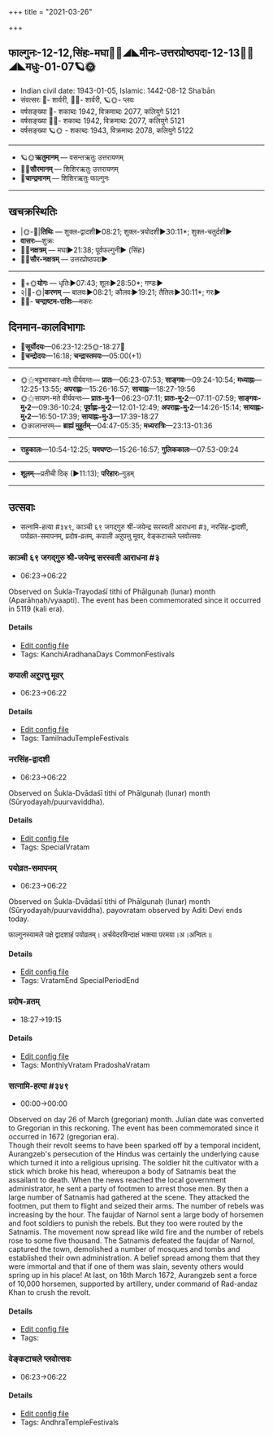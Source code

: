 +++
title = "2021-03-26"

+++
## फाल्गुनः-12-12,सिंहः-मघा🌛🌌◢◣मीनः-उत्तरप्रोष्ठपदा-12-13🌌🌞◢◣मधुः-01-07🪐🌞
- Indian civil date: 1943-01-05, Islamic: 1442-08-12 Shaʿbān
- संवत्सरः 🌛- शार्वरी, 🌌🌞- शार्वरी, 🪐🌞- प्लवः
- वर्षसङ्ख्या 🌛- शकाब्दः 1942, विक्रमाब्दः 2077, कलियुगे 5121
- वर्षसङ्ख्या 🌌🌞- शकाब्दः 1942, विक्रमाब्दः 2077, कलियुगे 5121
- वर्षसङ्ख्या 🪐🌞 - शकाब्दः 1943, विक्रमाब्दः 2078, कलियुगे 5122
___________________
- 🪐🌞**ऋतुमानम्** — वसन्तऋतुः उत्तरायणम्
- 🌌🌞**सौरमानम्** — शिशिरऋतुः उत्तरायणम्
- 🌛**चान्द्रमानम्** — शिशिरऋतुः फाल्गुनः
___________________


## खचक्रस्थितिः
- |🌞-🌛|**तिथिः** — शुक्ल-द्वादशी►08:21; शुक्ल-त्रयोदशी►30:11*; शुक्ल-चतुर्दशी►  
- **वासरः**—शुक्रः  
- 🌌🌛**नक्षत्रम्** — मघा►21:38; पूर्वफल्गुनी► (सिंहः)  
- 🌌🌞**सौर-नक्षत्रम्** — उत्तरप्रोष्ठपदा►  
___________________
- 🌛+🌞**योगः** — धृतिः►07:43; शूलः►28:50*; गण्डः►  
- २|🌛-🌞|**करणम्** — बालवः►08:21; कौलवः►19:21; तैतिलः►30:11*; गरः►  
- 🌌🌛- **चन्द्राष्टम-राशिः**—मकरः  


## दिनमान-कालविभागाः
- 🌅**सूर्योदयः**—06:23-12:25🌞️-18:27🌇  
- 🌛**चन्द्रोदयः**—16:18; **चन्द्रास्तमयः**—05:00(+1)  
___________________
- 🌞⚝भट्टभास्कर-मते वीर्यवन्तः— **प्रातः**—06:23-07:53; **साङ्गवः**—09:24-10:54; **मध्याह्नः**—12:25-13:55; **अपराह्णः**—15:26-16:57; **सायाह्नः**—18:27-19:56  
- 🌞⚝सायण-मते वीर्यवन्तः— **प्रातः-मु॰1**—06:23-07:11; **प्रातः-मु॰2**—07:11-07:59; **साङ्गवः-मु॰2**—09:36-10:24; **पूर्वाह्णः-मु॰2**—12:01-12:49; **अपराह्णः-मु॰2**—14:26-15:14; **सायाह्नः-मु॰2**—16:50-17:39; **सायाह्नः-मु॰3**—17:39-18:27  
- 🌞कालान्तरम्— **ब्राह्मं मुहूर्तम्**—04:47-05:35; **मध्यरात्रिः**—23:13-01:36  
___________________
- **राहुकालः**—10:54-12:25; **यमघण्टः**—15:26-16:57; **गुलिककालः**—07:53-09:24  
___________________
- **शूलम्**—प्रतीची दिक् (►11:13); **परिहारः**–गुडम्  
___________________

## उत्सवाः
- सत्नामि-हत्या #३४९, काञ्ची ६९ जगद्गुरु श्री-जयेन्द्र सरस्वती आराधना #३, नरसिंह-द्वादशी, पयोव्रत-समापनम्, प्रदोष-व्रतम्, कपाली अऱुपत्तु मूवर्, वेङ्कटाचले प्लवोत्सवः
### काञ्ची ६९ जगद्गुरु श्री-जयेन्द्र सरस्वती आराधना #३
- 06:23→06:22

Observed on Śukla-Trayodaśī tithi of Phālgunaḥ (lunar) month (Aparāhṇaḥ/vyaapti). The event has been commemorated since it occurred in 5119 (kali era).  






#### Details
- [Edit config file](https://github.com/jyotisham/adyatithi/tree/master/mahApuruSha/kAnchI-maTha/lunar_month/tithi/12/13/kAJcI%2069%20jagadguru%20zrI~jayEndra%20sarasvatI%20ArAdhanA.toml)
- Tags: KanchiAradhanaDays CommonFestivals


### कपाली अऱुपत्तु मूवर्
- 06:23→06:22



#### Details
- [Edit config file](https://github.com/jyotisham/adyatithi/tree/master/temples/Tamil/relative_event/kar2pagAmbAL%E2%80%93kapAlIzvarar%20tirukkalyANam/offset__-2/kapAlI%20ar2upattu%20mUvar.toml)
- Tags: TamilnaduTempleFestivals


### नरसिंह-द्वादशी
- 06:23→06:22

Observed on Śukla-Dvādaśī tithi of Phālgunaḥ (lunar) month (Sūryodayaḥ/puurvaviddha). 

#### Details
- [Edit config file](https://github.com/jyotisham/adyatithi/tree/master/devatA/vaiShNava/lunar_month/tithi/12/12/narasiMha-dvAdazI.toml)
- Tags: SpecialVratam


### पयोव्रत-समापनम्
- 06:23→06:22

Observed on Śukla-Dvādaśī tithi of Phālgunaḥ (lunar) month (Sūryodayaḥ/puurvaviddha). payovratam observed by Aditi Devi ends today.

फाल्गुनस्यामले पक्षे द्वादशाहं पयोव्रतम्। अर्चयेदरविन्दाक्षं भक्त्या परमया।अ।अन्वितः॥



#### Details
- [Edit config file](https://github.com/jyotisham/adyatithi/tree/master/general/lunar_month/tithi/12/12/payOvrata-samApanam.toml)
- Tags: VratamEnd SpecialPeriodEnd


### प्रदोष-व्रतम्
- 18:27→19:15



#### Details
- [Edit config file](https://github.com/jyotisham/adyatithi/tree/master/time_focus/monthly/pradoSha/description_only/pradOSa-vratam.toml)
- Tags: MonthlyVratam PradoshaVratam


### सत्नामि-हत्या #३४९
- 00:00→00:00

Observed on day 26 of March (gregorian) month. Julian date was converted to Gregorian in this reckoning. The event has been commemorated since it occurred in 1672 (gregorian era).  
Though their revolt seems to have been sparked off by a temporal incident, Aurangzeb's persecution of the Hindus was certainly the underlying cause which turned it into a religious uprising. The soldier hit the cultivator with a stick which broke his head, whereupon a body of Satnamis beat the assailant to death. When the news reached the local government administrator, he sent a party of footmen to arrest those men. By then a large number of Satnamis had gathered at the scene. They attacked the footmen, put them to flight and seized their arms. The number of rebels was increasing by the hour. The faujdar of Narnol sent a large body of horsemen and foot soldiers to punish the rebels. But they too were routed by the Satnamis. The movement now spread like wild fire and the number of rebels rose to some five thousand. The Satnamis defeated the faujdar of Narnol, captured the town, demolished a number of mosques and tombs and established their own administration. A belief spread among them that they were immortal and that if one of them was slain, seventy others would spring up in his place! At last, on 16th March 1672, Aurangzeb sent a force of 10,000 horsemen, supported by artillery, under command of Rad-andaz Khan to crush the revolt.

#### Details
- [Edit config file](https://github.com/jyotisham/adyatithi/tree/master/mahApuruSha/xatra-later/gregorian/day/03/26/satnAmi-hatyA.toml)
- Tags: 


### वेङ्कटाचले प्लवोत्सवः
- 06:23→06:22



#### Details
- [Edit config file](https://github.com/jyotisham/adyatithi/tree/master/temples/venkaTAchala/relative_event/vEGkaTAcalE%20plavOtsava-samApanam/offset__-2/vEGkaTAcalE%20plavOtsavaH~3.toml)
- Tags: AndhraTempleFestivals


